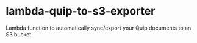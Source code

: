 # lambda-quip-to-s3-exporter
Lambda function to automatically sync/export your Quip documents to an S3 bucket
